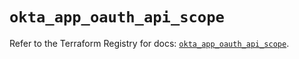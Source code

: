# `okta_app_oauth_api_scope`

Refer to the Terraform Registry for docs: [`okta_app_oauth_api_scope`](https://registry.terraform.io/providers/okta/okta/4.11.0/docs/resources/app_oauth_api_scope).
